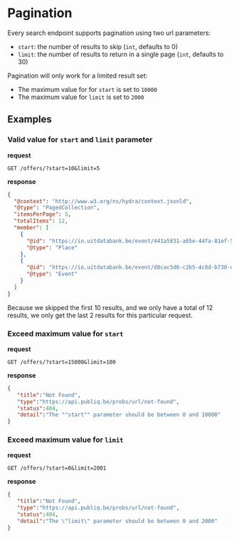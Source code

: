 # Pagination

Every search endpoint supports pagination using two url parameters:

* `start`: the number of results to skip (`int`, defaults to 0)
* `limit`: the number of results to return in a single page (`int`, defaults to 30)

Pagination will only work for a limited result set:

* The maximum value for for `start` is set to `10000`
* The maximum value for `limit` is set to `2000`

## Examples

### Valid value for `start` and `limit` parameter

**request**

```
GET /offers/?start=10&limit=5
```

**response**

```json
{
  "@context": "http://www.w3.org/ns/hydra/context.jsonld",
  "@type": "PagedCollection",
  "itemsPerPage": 5,
  "totalItems": 12,
  "member": [
    {
      "@id": "https://io.uitdatabank.be/event/441a5831-a65e-44fa-81ef-5c47e9c57a05",
      "@type": "Place"
    },
    {
      "@id": "https://io.uitdatabank.be/event/d8cac5d6-c2b5-4c8d-b730-d9801a920c89",
      "@type": "Event"
    }
  ]
}
```

Because we skipped the first 10 results, and we only have a total of 12 results, we only get the last 2 results for this particular request.

### Exceed maximum value for `start`

**request**

```
GET /offers/?start=15000&limit=100
```

**response**

```json
{
   "title":"Not Found",
   "type":"https://api.publiq.be/probs/url/not-found",
   "status":404,
   "detail":"The ""start"" parameter should be between 0 and 10000"
}
```

### Exceed maximum value for `limit`

**request**

```
GET /offers/?start=0&limit=2001
```

**response**

```json
{
   "title":"Not Found",
   "type":"https://api.publiq.be/probs/url/not-found",
   "status":404,
   "detail":"The \"limit\" parameter should be between 0 and 2000"
}
```
